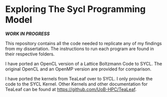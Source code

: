 # Exploring The Sycl Programming Model

***WORK IN PROGRESS***


This repository contains all the code needed to replicate any of my findings from my dissertation. The instructions to run each program are found in their respective folders.

I have ported an OpenCL version of a Lattice Boltzmann Code to SYCL. The original OpenCL and an OpenMP version are provided for comparison.

I have ported the kernels from TeaLeaf over to SYCL. I only provide the code to the SYCL Kernel. Other Kernels and other documentation for TeaLeaf can be found at https://github.com/UoB-HPC/TeaLeaf.
